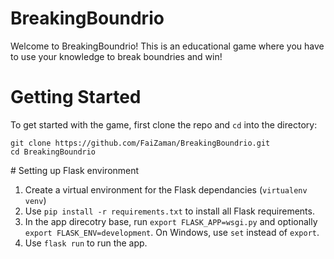 # BreakingBoundrio

Welcome to BreakingBoundrio! This is an educational game where you have to use your knowledge to break boundries and win!

# Getting Started

To get started with the game, first clone the repo and `cd` into the directory:

```
git clone https://github.com/FaiZaman/BreakingBoundrio.git
cd BreakingBoundrio
```

# Setting up Flask environment

1) Create a virtual environment for the Flask dependancies (`virtualenv venv`)
2) Use `pip install -r requirements.txt` to install all Flask requirements.
3) In the app direcotry base, run `export FLASK_APP=wsgi.py` and optionally `export FLASK_ENV=development`. On Windows, use `set` instead of `export`.
4) Use `flask run` to run the app.